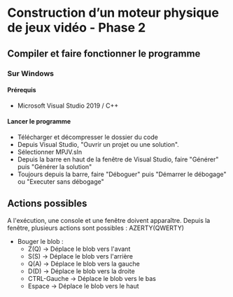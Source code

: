 # Construction d’un moteur physique de jeux vidéo - Phase 2

## Compiler et faire fonctionner le programme
### Sur Windows
#### Prérequis 
  - Microsoft Visual Studio 2019 / C++
#### Lancer le programme
  - Télécharger et décompresser le dossier du code
  - Depuis Visual Studio, "Ouvrir un projet ou une solution".
  - Sélectionner MPJV.sln
  - Depuis la barre en haut de la fenêtre de Visual Studio, faire "Générer" puis "Générer la solution"
  - Toujours depuis la barre, faire "Déboguer" puis "Démarrer le débogage" ou "Executer sans débogage"

## Actions possibles
A l'exécution, une console et une fenêtre doivent apparaître.
Depuis la fenêtre, plusieurs actions sont possibles : AZERTY(QWERTY)
  - Bouger le blob :
    - Z(Q) -> Déplace le blob vers l'avant
    - S(S) -> Déplace le blob vers l'arrière
    - Q(A) -> Déplace le blob vers la gauche
    - D(D) -> Déplace le blob vers la droite
    - CTRL-Gauche -> Déplace le blob vers le bas
    - Espace -> Déplace le blob vers le haut
